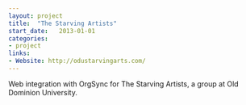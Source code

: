 ```yaml
---
layout: project
title:  "The Starving Artists"
start_date:   2013-01-01
categories:
- project
links:
- Website: http://odustarvingarts.com/
---
```


Web integration with OrgSync for The Starving Artists, a group at Old Dominion University.
